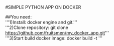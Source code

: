 #SIMPLE PYTHON APP ON DOCKER

##You need:  
'''1)Install: docker engine and git.'''  
'''2)Clone repository: git clone https://github.com/fruitsmen/my_docker_app.git'''  
'''3)Start build docker image: docker build -t <project name> <where is the locally clonned app>'''  
